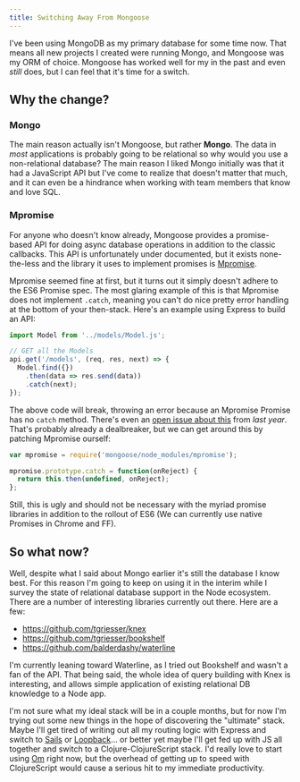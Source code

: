 ```yaml
---
title: Switching Away From Mongoose
---
```


I've been using MongoDB as my primary database for some time now. That means all new projects I created were running Mongo, and Mongoose was my ORM of choice. Mongoose has worked well for my in the past and even _still_ does, but I can feel that it's time for a switch.

## Why the change?

### Mongo

The main reason actually isn't Mongoose, but rather **Mongo**. The data in _most_ applications is probably going to be relational so why would you use a non-relational database? The main reason I liked Mongo initially was that it had a JavaScript API but I've come to realize that doesn't matter that much, and it can even be a hindrance when working with team members that know and love SQL.

### Mpromise

For anyone who doesn't know already, Mongoose provides a promise-based API for doing async database operations in addition to the classic callbacks. This API is unfortunately under documented, but it exists none-the-less and the library it uses to implement promises is [Mpromise][mpromise].

Mpromise seemed fine at first, but it turns out it simply doesn't adhere to the ES6 Promise spec. The most glaring example of this is that Mpromise does not implement `.catch`, meaning you can't do nice pretty error handling at the bottom of your then-stack. Here's an example using Express to build an API:

```js
import Model from '../models/Model.js';

// GET all the Models
api.get('/models', (req, res, next) => {
  Model.find({})
    .then(data => res.send(data))
    .catch(next);
});
```

The above code will break, throwing an error because an Mpromise Promise has no `catch` method. There's even an [open issue about this][issue] from _last year_. That's probably already a dealbreaker, but we can get around this by patching Mpromise ourself:

```js
var mpromise = require('mongoose/node_modules/mpromise');

mpromise.prototype.catch = function(onReject) {
  return this.then(undefined, onReject);
};
```

Still, this is ugly and should not be necessary with the myriad promise libraries in addition to the rollout of ES6 (We can currently use native Promises in Chrome and FF).

## So what now?

Well, despite what I said about Mongo earlier it's still the database I know best. For this reason I'm going to keep on using it in the interim while I survey the state of relational database support in the Node ecosystem. There are a number of interesting libraries currently out there. Here are a few:

* <https://github.com/tgriesser/knex>
* <https://github.com/tgriesser/bookshelf>
* <https://github.com/balderdashy/waterline>

I'm currently leaning toward Waterline, as I tried out Bookshelf and wasn't a fan of the API. That being said, the whole idea of query building with Knex is interesting, and allows simple application of existing relational DB knowledge to a Node app.

I'm not sure what my ideal stack will be in a couple months, but for now I'm trying out some new things in the hope of discovering the "ultimate" stack. Maybe I'll get tired of writing out all my routing logic with Express and switch to [Sails][sails] or [Loopback][loopback]... or better yet maybe I'll get fed up with JS all together and switch to a Clojure-ClojureScript stack. I'd really love to start using [Om][om] right now, but the overhead of getting up to speed with ClojureScript would cause a serious hit to my immediate productivity.

[mongoose]: https://github.com/Automattic/mongoose
[mpromise]: https://github.com/aheckmann/mpromise
[issue]: https://github.com/aheckmann/mpromise/issues/15
[loopback]: https://github.com/strongloop/loopback
[sails]: https://github.com/balderdashy/sails
[om]: https://github.com/omcljs/om
